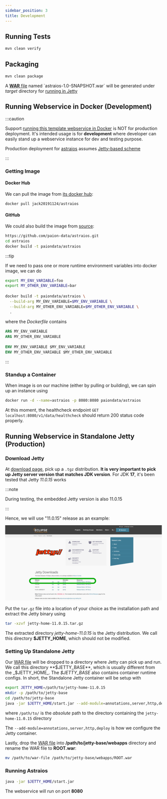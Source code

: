 ```yaml
---
sidebar_position: 3
title: Development
---
```


Running Tests
-------------

```bash
mvn clean verify
```

Packaging
---------

```bash
mvn clean package
```

A [**WAR** file](https://en.wikipedia.org/wiki/WAR_(file_format)) named `astraios-1.0-SNAPSHOT.war` will
be generated under _target_ directory for [running in Jetty](#running-in-standalone-jetty)

Running Webservice in Docker (Development)
------------------------------------------

:::caution

Support [running this template webservice in Docker][astraios Dockerfile] is NOT for production deployment.
It's intended usage is for **development** where developer can easily stand up a webservice instance for dev and
testing purpose.

Production deployment for [astraios][astraios] assumes
[Jetty-based scheme](#running-webservice-in-standalone-jetty-production)

:::

### Getting Image

#### Docker Hub

We can pull the image from [its docker hub][docker hub]:

```bash
docker pull jack20191124/astraios
```

#### GitHub

We could also build the image from [source][astraios Dockerfile]:

```bash
https://github.com/paion-data/astraios.git
cd astraios
docker build -t paiondata/astraios
```

:::tip

If we need to pass one or more runtime environment variables into docker image, we can do

```bash
export MY_ENV_VARIABLE=foo
export MY_OTHER_ENV_VARIABLE=bar

docker build -t paiondata/astraios \
  --build-arg MY_ENV_VARIABLE=$MY_ENV_VARIABLE \
  --build-arg MY_OTHER_ENV_VARIABLE=$MY_OTHER_ENV_VARIABLE \
  .
```

where the _Dockerfile_ contains

```dockerfile
ARG MY_ENV_VARIABLE
ARG MY_OTHER_ENV_VARIABLE

ENV MY_ENV_VARIABLE $MY_ENV_VARIABLE
ENV MY_OTHER_ENV_VARIABLE $MY_OTHER_ENV_VARIABLE
```

:::

### Standup a Container

When image is on our machine (either by pulling or building), we can spin up an instance using

```bash
docker run -d --name=astraios -p 8080:8080 paiondata/astraios
```

At this moment, the healthcheck endpoint `GET localhost:8080/v1/data/healthcheck` should return 200 status code
properly.

Running Webservice in Standalone Jetty (Production)
---------------------------------------------------

### Download Jetty

At [download page](https://www.eclipse.org/jetty/download.php), pick up a `.tgz` distribution. **It is very important
to pick up Jetty server version that matches JDK version**. For JDK **17**, it's been tested that Jetty _11.0.15_ works

:::note

During testing, the embedded Jetty version is also 11.0.15

:::

Hence, we will use "11.0.15" release as an example:

![Error loading download-jetty.png](./img/download-jetty.png)

Put the `tar.gz` file into a location of your choice as the installation path and extract the Jetty binary using

```bash
tar -xzvf jetty-home-11.0.15.tar.gz
```

The extracted directory *jetty-home-11.0.15* is the Jetty distribution. We call this directory **$JETTY_HOME**, which
should not be modified.

### Setting Up Standalone Jetty

Our [WAR file](#packaging) will be dropped to a directory where Jetty can pick up and run. We call this directory
**$JETTY_BASE**, which is usually different from the _$JETTY_HOME_. The _$JETTY_BASE_ also contains container runtime
configs. In short, the Standalone Jetty container will be setup with

```bash
export JETTY_HOME=/path/to/jetty-home-11.0.15
mkdir -p /path/to/jetty-base
cd /path/to/jetty-base
java -jar $JETTY_HOME/start.jar --add-module=annotations,server,http,deploy
```

where `/path/to/` is the _absolute_ path to the directory containing the `jetty-home-11.0.15` directory

The `--add-module=annotations,server,http,deploy` is how we configure the Jetty container.

Lastly, drop the [WAR file](#packaging) into **/path/to/jetty-base/webapps** directory and rename the WAR file to
**ROOT.war**:

```bash
mv /path/to/war-file /path/to/jetty-base/webapps/ROOT.war
```

### Running Astraios

```bash
java -jar $JETTY_HOME/start.jar
```

The webservice will run on port **8080**

[docker hub]: https://hub.docker.com/r/jack20191124/astraios/

[astraios]: https://github.com/paion-data/astraios
[astraios Dockerfile]: https://github.com/paion-data/astraios/blob/master/Dockerfile
